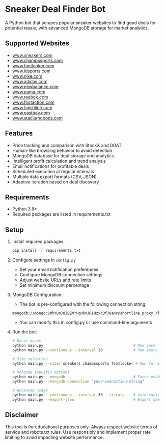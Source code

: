 # Sneaker Deal Finder Bot

A Python bot that scrapes popular sneaker websites to find good deals for potential resale, with advanced MongoDB storage for market analytics.

## Supported Websites

- www.sneakers.com
- www.champssports.com
- www.footlooker.com
- www.idsports.com
- www.nike.com
- www.adidas.com
- www.newbalance.com
- www.puma.com
- www.reebok.com
- www.footaction.com
- www.finishline.com
- www.eastbay.com
- www.stadiumgoods.com

## Features

- Price tracking and comparison with StockX and GOAT
- Human-like browsing behavior to avoid detection
- MongoDB database for deal storage and analytics
- Intelligent profit calculation and trend analysis
- Email notifications for profitable deals
- Scheduled execution at regular intervals
- Multiple data export formats (CSV, JSON)
- Adaptive iteration based on deal discovery

## Requirements

- Python 3.8+
- Required packages are listed in requirements.txt

## Setup

1. Install required packages:

   ```bash
   pip install -r requirements.txt
   ```

2. Configure settings in `config.py`
   - Set your email notification preferences
   - Configure MongoDB connection settings
   - Adjust website URLs and rate limits
   - Set minimum discount percentage

3. MongoDB Configuration:
   - The bot is pre-configured with the following connection string:
   
   ```text
   mongodb://mongo:SMhYDmJOIDZMrHqHhVJRIHzxcOfJUaNr@shortline.proxy.rlwy.net:51019
   ```
   
   - You can modify this in config.py or use command-line arguments

4. Run the bot:

   ```bash
   # Basic usage
   python main.py                                         # Run once
   python main.py --continuous --interval 30              # Run every 30 minutes
   
   # Site selection
   python main.py --sites sneakers champssports footlocker # Run for specific sites
   
   # MongoDB specific options
   python main.py --mongodb                               # Force enable MongoDB storage
   python main.py --mongodb-connection "your-connection-string"
   
   # Advanced usage
   python main.py --continuous --interval 30 --iterate    # Auto-continue if new deals found
   python main.py --export-json                           # Export deals to JSON
   ```

## Disclaimer

This tool is for educational purposes only. Always respect website terms of service and robots.txt rules. Use responsibly and implement proper rate limiting to avoid impacting website performance.
